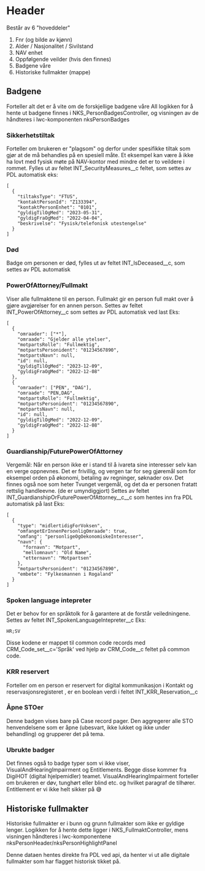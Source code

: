 # Header

Består av 6 "hoveddeler"

1. Fnr (og bilde av kjønn)
2. Alder / Nasjonalitet / Sivilstand
3. NAV enhet
4. Oppfølgende veilder (hvis den finnes)
5. Badgene våre
6. Historiske fullmakter (mappe)

## Badgene

Forteller alt det er å vite om de forskjellige badgene våre
All logikken for å hente ut badgene finnes i NKS_PersonBadgesController, og visningen av de håndteres i lwc-komponenten nksPersonBadges

### Sikkerhetstiltak

Forteller om brukeren er "plagsom" og derfor under spesifikke tiltak som gjør at de må behandles på en spesiell måte. Et eksempel kan være å ikke ha lovt med fysisk møte på NAV-kontor med mindre det er to veildere i rommet.
Fylles ut av feltet INT_SecurityMeasures\_\_c feltet, som settes av PDL automatisk
eks:

```
[
  {
    "tiltaksType": "FTUS",
    "kontaktPersonId": "Z133394",
    "kontaktPersonEnhet": "0101",
    "gyldigTilOgMed": "2023-05-31",
    "gyldigFraOgMed": "2022-04-04",
    "beskrivelse": "Fysisk/telefonisk utestengelse"
  }
]
```

### Død

Badge om personen er død, fylles ut av feltet INT_IsDeceased\_\_c, som settes av PDL automatisk

### PowerOfAttorney/Fullmakt

Viser alle fullmaktene til en person. Fullmakt gir en person full makt over å gjøre avgjørelser for en annen person. Settes av feltet INT_PowerOfAttorney\_\_c som settes av PDL automatisk ved last
Eks:

```
[
  {
    "omraader": ["*"],
    "omraade": "Gjelder alle ytelser",
    "motpartsRolle": "Fullmektig",
    "motpartsPersonident": "01234567890",
    "motpartsNavn": null,
    "id": null,
    "gyldigTilOgMed": "2023-12-09",
    "gyldigFraOgMed": "2022-12-08"
  },
  {
    "omraader": ["PEN", "DAG"],
    "omraade": "PEN,DAG",
    "motpartsRolle": "Fullmektig",
    "motpartsPersonident": "01234567890",
    "motpartsNavn": null,
    "id": null,
    "gyldigTilOgMed": "2022-12-09",
    "gyldigFraOgMed": "2022-12-08"
  }
]
```

### Guardianship/FuturePowerOfAttorney

Vergemål: Når en person ikke er i stand til å ivareta sine interesser selv kan en verge oppnevnes. Det er frivillig, og vergen tar for seg gjøremål som for eksempel orden på økonomi, betaling av regninger, søknader osv. Det finnes også noe som heter Tvunget vergemål, og det da er personen fratatt rettslig handleevne. (de er umyndiggjort)
Settes av feltet INT_GuardianshipOrFuturePowerOfAttorney\_\_c\_\_c som hentes inn fra PDL automatisk på last
Eks:

```
[
  {
    "type": "midlertidigForVoksen",
    "omfangetErInnenPersonligOmraade": true,
    "omfang": "personligeOgOekonomiskeInteresser",
    "navn": {
      "fornavn": "Motpart",
      "mellomnavn": "Old Name",
      "etternavn": "Motpartsen"
    },
    "motpartsPersonident": "01234567890",
    "embete": "Fylkesmannen i Rogaland"
  }
]
```

### Spoken language intepreter

Det er behov for en språktolk for å garantere at de forstår veiledningene.
Settes av feltet INT_SpokenLanguageIntepreter\_\_c
Eks:

```
HR;SV
```

Disse kodene er mappet til common code records med CRM_Code_set\_\_c='Språk' ved hjelp av CRM_Code\_\_c feltet på common code.

### KRR reservert

Forteller om en person er reservert for digital kommunikasjon i Kontakt og reservasjonsregisteret , er en boolean verdi i feltet INT_KRR_Reservation\_\_c

### Åpne STOer

Denne badgen vises bare på Case record pager. Den aggregerer alle STO henvendelsene som er åpne (ubesvart, ikke lukket og ikke under behandling) og grupperer det på tema.

### Ubrukte badger

Det finnes også to badge typer som vi ikke viser, VisualAndHearingImpairment og Entitlements. Begge disse kommer fra DigiHOT (digital hjelpemidler) teamet.
VisualAndHearingImpairment forteller om brukeren er døv, tunghørt eller blind etc. og hvilket paragraf de tilhører.
Entitlement er vi ikke helt sikker på 😅

## Historiske fullmakter

Historiske fullmakter er i bunn og grunn fullmakter som ikke er gyldige lenger.
Logikken for å hente dette ligger i NKS_FullmaktController, mens visningen håndteres i lwc-komponentene nksPersonHeader/nksPersonHighlightPanel

Denne dataen hentes direkte fra PDL ved api, da henter vi ut alle digitale fullmakter som har flagget historisk tikket på.
